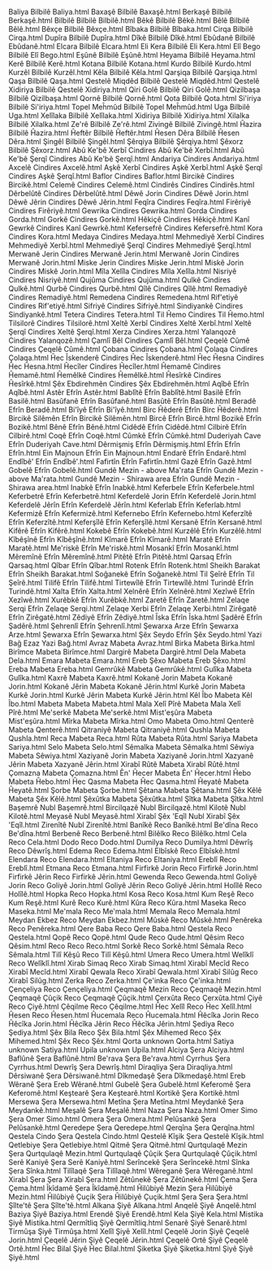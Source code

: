 Baliya	Bilbilê	Baliya.html
Baxaşê	Bilbilê	Baxaşê.html
Berkaşê	Bilbilê	Berkaşê.html
Bilbilê	Bilbilê	Bilbilê.html
Bêkê	Bilbilê	Bêkê.html
Bêlê	Bilbilê	Bêlê.html
Bêxçe	Bilbilê	Bêxçe.html
Bîbaka	Bilbilê	Bîbaka.html
Cirqa	Bilbilê	Cirqa.html
Dupîra	Bilbilê	Dupîra.html
Dîkê	Bilbilê	Dîkê.html
Ebûdanê	Bilbilê	Ebûdanê.html
Elcara	Bilbilê	Elcara.html
Eli Kera	Bilbilê	Eli Kera.html
Elî Bego	Bilbilê	Elî Bego.html
Eşûnê	Bilbilê	Eşûnê.html
Heyama	Bilbilê	Heyama.html
Kerê	Bilbilê	Kerê.html
Kotana	Bilbilê	Kotana.html
Kurdo	Bilbilê	Kurdo.html
Kurzêl	Bilbilê	Kurzêl.html
Kêla	Bilbilê	Kêla.html
Qarşiqa	Bilbilê	Qarşiqa.html
Qaşa	Bilbilê	Qaşa.html
Qestelê Miqdêd	Bilbilê	Qestelê Miqdêd.html
Qestelê Xidiriya	Bilbilê	Qestelê Xidiriya.html
Qiri Golê	Bilbilê	Qiri Golê.html
Qizilbaşa	Bilbilê	Qizilbaşa.html
Qornê	Bilbilê	Qornê.html
Qota	Bilbilê	Qota.html
Si'iriya	Bilbilê	Si'iriya.html
Topel Meĥmûd	Bilbilê	Topel Meĥmûd.html
Uga	Bilbilê	Uga.html
Xelîlaka	Bilbilê	Xelîlaka.html
Xidiriya	Bilbilê	Xidiriya.html
Xilalka	Bilbilê	Xilalka.html
Ze'rê	Bilbilê	Ze'rê.html
Zivingê	Bilbilê	Zivingê.html
Ĥazira	Bilbilê	Ĥazira.html
Ĥeftêr	Bilbilê	Ĥeftêr.html
Ĥesen Dêra	Bilbilê	Ĥesen Dêra.html
Şingêl	Bilbilê	Şingêl.html
Şêrqiya	Bilbilê	Şêrqiya.html
Şêxorz	Bilbilê	Şêxorz.html
Abû Ke'bê Xerbî	Cindires	Abû Ke'bê Xerbî.html
Abû Ke'bê Şerqî	Cindires	Abû Ke'bê Şerqî.html
Andariya	Cindires	Andariya.html
Axcelê	Cindires	Axcelê.html
Aşkê Xerbî	Cindires	Aşkê Xerbî.html
Aşkê Şerqî	Cindires	Aşkê Şerqî.html
Baflor	Cindires	Baflor.html
Bircikê	Cindires	Bircikê.html
Celemê	Cindires	Celemê.html
Cindirês	Cindires	Cindirês.html
Dêrbelûtê	Cindires	Dêrbelûtê.html
Dêwê Jorin	Cindires	Dêwê Jorin.html
Dêwê Jêrin	Cindires	Dêwê Jêrin.html
Feqîra	Cindires	Feqîra.html
Firêriyê	Cindires	Firêriyê.html
Gewrika	Cindires	Gewrika.html
Gorda	Cindires	Gorda.html
Gorkê	Cindires	Gorkê.html
Hêkiçê	Cindires	Hêkiçê.html
Kanî Gewrkê	Cindires	Kanî Gewrkê.html
Kefersefrê	Cindires	Kefersefrê.html
Kora	Cindires	Kora.html
Medaya	Cindires	Medaya.html
Mehmediyê Xerbî	Cindires	Mehmediyê Xerbî.html
Mehmediyê Şerqî	Cindires	Mehmediyê Şerqî.html
Merwanê Jerin	Cindires	Merwanê Jerin.html
Merwanê Jorin	Cindires	Merwanê Jorin.html
Miske Jerin	Cindires	Miske Jerin.html
Miskê Jorin	Cindires	Miskê Jorin.html
Mîla Xelîla	Cindires	Mîla Xelîla.html
Nisriyê	Cindires	Nisriyê.html
Qujûma	Cindires	Qujûma.html
Qulkê	Cindires	Qulkê.html
Qurbê	Cindires	Qurbê.html
Qîlê	Cindires	Qîlê.html
Remadiyê	Cindires	Remadiyê.html
Remedena	Cindires	Remedena.html
Rif'etiyê	Cindires	Rif'etiyê.html
Sifriyê	Cindires	Sifriyê.html
Sindiyankê	Cindires	Sindiyankê.html
Tetera	Cindires	Tetera.html
Til Ĥemo	Cindires	Til Ĥemo.html
Tilsilorê	Cindires	Tilsilorê.html
Xeltê Xerbî	Cindires	Xeltê Xerbî.html
Xeltê Şerqî	Cindires	Xeltê Şerqî.html
Xerza	Cindires	Xerza.html
Yalanqozê	Cindires	Yalanqozê.html
Çamlî Bêl	Cindires	Çamlî Bêl.html
Çeqelê Cûmê	Cindires	Çeqelê Cûmê.html
Çobana	Cindires	Çobana.html
Çolaqa	Cindires	Çolaqa.html
Ĥec Îskenderê	Cindires	Ĥec Îskenderê.html
Ĥec Ĥesna	Cindires	Ĥec Ĥesna.html
Ĥecîler	Cindires	Ĥecîler.html
Ĥemamê	Cindires	Ĥemamê.html
Ĥemêlkê	Cindires	Ĥemêlkê.html
Ĥesîrkê	Cindires	Ĥesîrkê.html
Şêx Ebdirehmên	Cindires	Şêx Ebdirehmên.html
Aqîbê	Efrîn	Aqîbê.html
Astêr	Efrîn	Astêr.html
Bablîtê	Efrîn	Bablîtê.html
Basilê	Efrîn	Basilê.html
Basûfanê	Efrîn	Basûfanê.html
Basûtê	Efrîn	Basûtê.html
Beradê	Efrîn	Beradê.html
Bi'îyê	Efrîn	Bi'îyê.html
Birc Ĥêderê	Efrîn	Birc Ĥêderê.html
Bircikê Silêmên	Efrîn	Bircikê Silêmên.html
Bircê	Efrîn	Bircê.html
Bozikê	Efrîn	Bozikê.html
Bênê	Efrîn	Bênê.html
Cidêdê	Efrîn	Cidêdê.html
Cilbirê	Efrîn	Cilbirê.html
Coqê	Efrîn	Coqê.html
Cûmkê	Efrîn	Cûmkê.html
Duderiyah Cave	Efrîn	Duderiyah Cave.html
Dêrmişmiş	Efrîn	Dêrmişmiş.html
Efrîn	Efrîn	Efrîn.html
Ein Majnoun	Efrîn	Ein Majnoun.html
Endarê	Efrîn	Endarê.html
Endîbê'	Efrîn	Endîbê'.html
Fafirtîn	Efrîn	Fafirtîn.html
Gazê	Efrîn	Gazê.html
Gobelê	Efrîn	Gobelê.html
Gundê Mezin - above Ma'rata	Efrîn	Gundê Mezin - above Ma'rata.html
Gundê Mezin - Shirawa area	Efrîn	Gundê Mezin - Shirawa area.html
Inabkê	Efrîn	Inabkê.html
Keferbele	Efrîn	Keferbele.html
Keferbetrê	Efrîn	Keferbetrê.html
Keferdelê Jorin	Efrîn	Keferdelê Jorin.html
Keferdelê Jêrîn	Efrîn	Keferdelê Jêrîn.html
Keferlab	Efrîn	Keferlab.html
Kefermizê	Efrîn	Kefermizê.html
Kefernebo	Efrîn	Kefernebo.html
Keferzîtê	Efrîn	Keferzîtê.html
Keferşîlê	Efrîn	Keferşîlê.html
Kersanê	Efrîn	Kersanê.html
Kifêrê	Efrîn	Kifêrê.html
Kokebê	Efrîn	Kokebê.html
Kurzêlê	Efrîn	Kurzêlê.html
Kîbêşînê	Efrîn	Kîbêşînê.html
Kîmarê	Efrîn	Kîmarê.html
Maratê	Efrîn	Maratê.html
Me'riskê	Efrîn	Me'riskê.html
Mosankî	Efrîn	Mosankî.html
Mêremînê	Efrîn	Mêremînê.html
Pitêtê	Efrîn	Pitêtê.html
Qarsaq	Efrîn	Qarsaq.html
Qîbar	Efrîn	Qîbar.html
Rotenk	Efrîn	Rotenk.html
Sheikh Barakat	Efrîn	Sheikh Barakat.html
Soĝanekê	Efrîn	Soĝanekê.html
Til Şeîrê	Efrîn	Til Şeîrê.html
Tilifê	Efrîn	Tilifê.html
Tirtewîlê	Efrîn	Tirtewîlê.html
Turindê	Efrîn	Turindê.html
Xalta	Efrîn	Xalta.html
Xelnêrê	Efrîn	Xelnêrê.html
Xezîwê	Efrîn	Xezîwê.html
Xurêbkê	Efrîn	Xurêbkê.html
Zaretê	Efrîn	Zaretê.html
Zelaqe Serqi	Efrîn	Zelaqe Serqi.html
Zelaqe Xerbi	Efrîn	Zelaqe Xerbi.html
Zirêgatê	Efrîn	Zirêgatê.html
Zêdiyê	Efrîn	Zêdiyê.html
Îska	Efrîn	Îska.html
Şadêrê	Efrîn	Şadêrê.html
Şehrenlî	Efrîn	Şehrenlî.html
Şewarxa Arze	Efrîn	Şewarxa Arze.html
Şewarxa	Efrîn	Şewarxa.html
Şêx Seydo	Efrîn	Şêx Seydo.html
Yazi Baĝ	Ezaz	Yazi Baĝ.html
Avraz	Mabeta	Avraz.html
Birka	Mabeta	Birka.html
Birîmce	Mabeta	Birîmce.html
Dargirê	Mabeta	Dargirê.html
Dela	Mabeta	Dela.html
Emara	Mabeta	Emara.html
Ereb Şêxo	Mabeta	Ereb Şêxo.html
Ereba	Mabeta	Ereba.html
Gemrûkê	Mabeta	Gemrûkê.html
Gulîka	Mabeta	Gulîka.html
Kaxrê	Mabeta	Kaxrê.html
Kokanê Jorin	Mabeta	Kokanê Jorin.html
Kokanê Jêrin	Mabeta	Kokanê Jêrin.html
Kurkê Jorin	Mabeta	Kurkê Jorin.html
Kurkê Jêrin	Mabeta	Kurkê Jêrin.html
Kêl Îbo	Mabeta	Kêl Îbo.html
Mabeta	Mabeta	Mabeta.html
Mala Xelî Pîrê	Mabeta	Mala Xelî Pîrê.html
Me'serkê	Mabeta	Me'serkê.html
Mist'eşûra	Mabeta	Mist'eşûra.html
Mîrka	Mabeta	Mîrka.html
Omo	Mabeta	Omo.html
Qenterê	Mabeta	Qenterê.html
Qitraniyê	Mabeta	Qitraniyê.html
Qushla	Mabeta	Qushla.html
Reca	Mabeta	Reca.html
Rûta	Mabeta	Rûta.html
Sariya	Mabeta	Sariya.html
Selo	Mabeta	Selo.html
Sêmalka	Mabeta	Sêmalka.html
Sêwiya	Mabeta	Sêwiya.html
Xaziyanê Jorin	Mabeta	Xaziyanê Jorin.html
Xazyanê Jêrin	Mabeta	Xazyanê Jêrin.html
Xirabî Rûtê	Mabeta	Xirabî Rûtê.html
Çomazna	Mabeta	Çomazna.html
Ên' Ĥecer	Mabeta	Ên' Ĥecer.html
Ĥebo	Mabeta	Ĥebo.html
Ĥec Qasma	Mabeta	Ĥec Qasma.html
Ĥeyatê	Mabeta	Ĥeyatê.html
Şorbe	Mabeta	Şorbe.html
Şêtana	Mabeta	Şêtana.html
Şêx Kêlê	Mabeta	Şêx Kêlê.html
Şêxûtka	Mabeta	Şêxûtka.html
Şîtka	Mabeta	Şîtka.html
Başemrê	Nubl	Başemrê.html
Bircilqazê	Nubl	Bircilqazê.html
Kilotê	Nubl	Kilotê.html
Meyasê	Nubl	Meyasê.html
Xirabî Şêx 'Eqîl	Nubl	Xirabî Şêx 'Eqîl.html
Zirenîtê	Nubl	Zirenîtê.html
Banîkê	Reco	Banîkê.html
Be'dîna	Reco	Be'dîna.html
Berbenê	Reco	Berbenê.html
Bilêlko	Reco	Bilêlko.html
Cela	Reco	Cela.html
Dodo	Reco	Dodo.html
Dumilya	Reco	Dumilya.html
Dêwrîş	Reco	Dêwrîş.html
Edema	Reco	Edema.html
Elbîskê	Reco	Elbîskê.html
Elendara	Reco	Elendara.html
Eltaniya	Reco	Eltaniya.html
Ereblî	Reco	Ereblî.html
Etmana	Reco	Etmana.html
Firfirkê Jorin	Reco	Firfirkê Jorin.html
Firfirkê Jêrin	Reco	Firfirkê Jêrin.html
Gewenda	Reco	Gewenda.html
Goliyê Jorin	Reco	Goliyê Jorin.html
Goliyê Jêrin	Reco	Goliyê Jêrin.html
Holîlê	Reco	Holîlê.html
Hopka	Reco	Hopka.html
Kosa	Reco	Kosa.html
Kum Reşê	Reco	Kum Reşê.html
Kurê	Reco	Kurê.html
Kûra	Reco	Kûra.html
Maseka	Reco	Maseka.html
Me'mala	Reco	Me'mala.html
Memala	Reco	Memala.html
Meydan Ekbez	Reco	Meydan Ekbez.html
Mûskê	Reco	Mûskê.html
Penêreka	Reco	Penêreka.html
Qere Baba	Reco	Qere Baba.html
Qestela	Reco	Qestela.html
Qopê	Reco	Qopê.html
Qude	Reco	Qude.html
Qêsim	Reco	Qêsim.html
Reco	Reco	Reco.html
Sorkê	Reco	Sorkê.html
Sêmala	Reco	Sêmala.html
Tilî Kêşû	Reco	Tilî Kêşû.html
Umera	Reco	Umera.html
Welîklî	Reco	Welîklî.html
Xirab Simaq	Reco	Xirab Simaq.html
Xirabî Mecîd	Reco	Xirabî Mecîd.html
Xirabî Qewala	Reco	Xirabî Qewala.html
Xirabî Silûg	Reco	Xirabî Silûg.html
Zerka	Reco	Zerka.html
Çe'inka	Reco	Çe'inka.html
Çençeliya	Reco	Çençeliya.html
Çeqmaqê Mezin	Reco	Çeqmaqê Mezin.html
Çeqmaqê Çûçik	Reco	Çeqmaqê Çûçik.html
Çerxûta	Reco	Çerxûta.html
Çiyê	Reco	Çiyê.html
Çêqilme	Reco	Çêqilme.html
Ĥec Xelîl	Reco	Ĥec Xelîl.html
Ĥesen	Reco	Ĥesen.html
Ĥucemala	Reco	Ĥucemala.html
Ĥêcîka Jorin	Reco	Ĥêcîka Jorin.html
Ĥêcîka Jêrin	Reco	Ĥêcîka Jêrin.html
Şediya	Reco	Şediya.html
Şêx Bila	Reco	Şêx Bila.html
Şêx Mihemed	Reco	Şêx Mihemed.html
Şêx	Reco	Şêx.html
Qorta	unknown	Qorta.html
Satiya	unknown	Satiya.html
Upila	unknown	Upila.html
Alciya	Şera	Alciya.html
Baflûnê	Şera	Baflûnê.html
Be'rava	Şera	Be'rava.html
Cyrrhus	Şera	Cyrrhus.html
Dewrîş	Şera	Dewrîş.html
Diraqliya	Şera	Diraqliya.html
Dêrsiwanê	Şera	Dêrsiwanê.html
Dîkmedaşê	Şera	Dîkmedaşê.html
Ereb Wêranê	Şera	Ereb Wêranê.html
Gubelê	Şera	Gubelê.html
Keferomê	Şera	Keferomê.html
Keştearê	Şera	Keştearê.html
Kortikê	Şera	Kortikê.html
Mersewa	Şera	Mersewa.html
Metîna	Şera	Metîna.html
Meydankê	Şera	Meydankê.html
Meşalê	Şera	Meşalê.html
Naza	Şera	Naza.html
Omer Simo	Şera	Omer Simo.html
Omera	Şera	Omera.html
Pelûsankê	Şera	Pelûsankê.html
Qeredepe	Şera	Qeredepe.html
Qerqîna	Şera	Qerqîna.html
Qestela Cindo	Şera	Qestela Cindo.html
Qestelê Kîşik	Şera	Qestelê Kîşik.html
Qetlebiye	Şera	Qetlebiye.html
Qitmê	Şera	Qitmê.html
Qurtqulaqê Mezin	Şera	Qurtqulaqê Mezin.html
Qurtqulaqê Çûçik	Şera	Qurtqulaqê Çûçik.html
Serê Kaniyê	Şera	Serê Kaniyê.html
Serîncekê	Şera	Serîncekê.html
Sînka	Şera	Sînka.html
Tilîlaqê	Şera	Tilîlaqê.html
Wêreganê	Şera	Wêreganê.html
Xirabî Şera	Şera	Xirabî Şera.html
Zêtûnekê	Şera	Zêtûnekê.html
Çema	Şera	Çema.html
Îkîdamê	Şera	Îkîdamê.html
Ĥilûbiyê Mezin	Şera	Ĥilûbiyê Mezin.html
Ĥilûbiyê Çuçik	Şera	Ĥilûbiyê Çuçik.html
Şera	Şera	Şera.html
Şîlte'tê	Şera	Şîlte'tê.html
Alkana	Şiyê	Alkana.html
Anqelê	Şiyê	Anqelê.html
Baziya	Şiyê	Baziya.html
Erendê	Şiyê	Erendê.html
Kela	Şiyê	Kela.html
Mistika	Şiyê	Mistika.html
Qermîtliq	Şiyê	Qermîtliq.html
Senarê	Şiyê	Senarê.html
Tirmûşa	Şiyê	Tirmûşa.html
Xelîl	Şiyê	Xelîl.html
Çeqelê Jorin	Şiyê	Çeqelê Jorin.html
Çeqelê Jêrin	Şiyê	Çeqelê Jêrin.html
Çeqelê Ortê	Şiyê	Çeqelê Ortê.html
Ĥec Bilal	Şiyê	Ĥec Bilal.html
Şiketka	Şiyê	Şiketka.html
Şiyê	Şiyê	Şiyê.html
